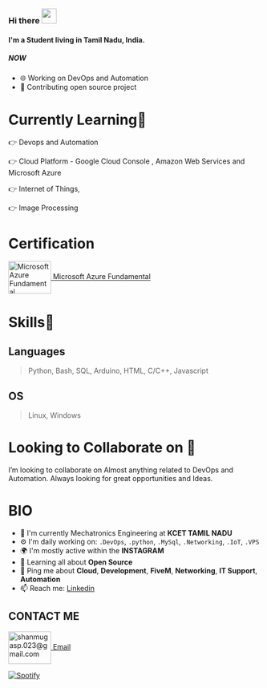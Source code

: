 ### Hi there  <img src="https://raw.githubusercontent.com/MartinHeinz/MartinHeinz/master/wave.gif" width="30px">


#### I'm a Student living in Tamil Nadu, India.

##### NOW

- 🌐 Working on DevOps and Automation
- 💅 Contributing open source project

# Currently Learning🎯
👉 Devops and Automation

👉 Cloud Platform - Google Cloud Console , Amazon Web Services and Microsoft Azure 

👉 Internet of Things,

👉 Image Processing

# Certification

<a href=" https://www.credly.com/badges/fa601f2b-eff2-4237-8b3b-565fae441bc4/public_url" target="blank"><img align="center"
src="https://images.credly.com/size/340x340/images/6a254dad-77e5-4e71-8049-94e5c7a15981/azure-fundamentals-600x600.png"
alt="Microsoft Azure Fundamental" height="65" width="85" /> [Microsoft Azure Fundamental]( https://www.credly.com/badges/fa601f2b-eff2-4237-8b3b-565fae441bc4/public_url)

# Skills🥇

## Languages
> Python, Bash, SQL, Arduino, HTML, C/C++, Javascript

## OS
> Linux, Windows

# Looking to Collaborate on 👯
I’m looking to collaborate on Almost anything related to DevOps and Automation. Always looking for great opportunities and Ideas.  



# BIO

- 🏢 I'm currently Mechatronics Engineering at **KCET TAMIL NADU**
- ⚙️ I'm daily working on: `.DevOps`, `.python`, `.MySql`, `.Networking`, `.IoT`, `.VPS`
- 🌍 I'm mostly active within the **INSTAGRAM**
- 🌱 Learning all about **Open Source**
- 💬 Ping me about **Cloud**, **Development**, **FiveM**, **Networking**, **IT Support**, **Automation**
- 📫 Reach me: [Linkedin](https://www.linkedin.com/in/shanmuga-perumal-b67b00155/)

## CONTACT ME

<a href="mailto:shanmugasp.023@gmail.com" target="blank"><img align="center" src="https://1000logos.net/wp-content/uploads/2018/05/Gmail-logo.png" alt="shanmugasp.023@gmail.com" height="65" width="85" /> [Email](mailto:shanmugasp.023@gmail.com)
  
  [![Spotify](https://shanmu-github-spotify.vercel.app/api/spotify)](https://open.spotify.com/user/7e7nyhl8s3yp0h148tlkldeg2)
